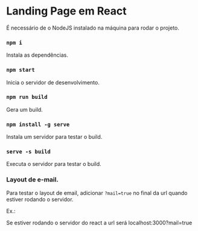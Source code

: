 # Landing Page em React

É necessário de o NodeJS instalado na máquina para rodar o projeto.

### `npm i`

Instala as dependências.

### `npm start`

Inicia o servidor de desenvolvimento.


### `npm run build`

Gera um build.


### `npm install -g serve`

Instala um servidor para testar o build.

### `serve -s build`

Executa o servidor para testar o build.

### Layout de e-mail.

Para testar o layout de email, adicionar `?mail=true` no final da url quando estiver rodando o servidor.

Ex.:

Se estiver rodando o servidor do react a url será localhost:3000?mail=true